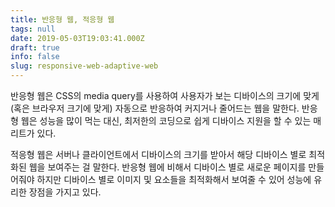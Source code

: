 ```yaml
---
title: 반응형 웹, 적응형 웹
tags: null
date: 2019-05-03T19:03:41.000Z
draft: true
info: false
slug: responsive-web-adaptive-web
---
```


반응형 웹은 CSS의 media query를 사용하여 사용자가 보는 디바이스의 크기에 맞게 (혹은 브라우저 크기에 맞게) 자동으로 반응하여 커지거나 줄어드는 웹을 말한다. 반응형 웹은 성능을 많이 먹는 대신, 최저한의 코딩으로 쉽게 디바이스 지원을 할 수 있는 매리트가 있다.

적응형 웹은 서버나 클라이언트에서 디바이스의 크기를 받아서 해당 디바이스 별로 최적화된 웹을 보여주는 걸 말한다. 반응형 웹에 비해서 디바이스 별로 새로운 페이지를 만들어줘야 하지만 디바이스 별로 이미지 및 요소들을 최적화해서 보여줄 수 있어 성능에 유리한 장점을 가지고 있다.